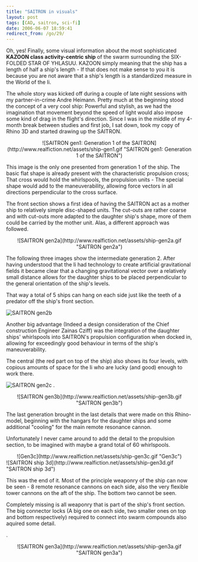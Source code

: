 ```yaml
---
title: "SAITRON in visuals"
layout: post
tags: [CAD, saitron, sci-fi]
date: 2006-06-07 18:59:41
redirect_from: /go/29/
---
```


Oh, yes! Finally, some visual information about the most sophisticated **KAZOON class activity-centric ship** of the swarm surrounding the SIX-FOLDED STAR OF YHLASUU. KAZOON simply meaning that the ship has a length of half a ship's length - If that does not make sense to you it is because you are not aware that a ship's length is a standardized measure in the World of the Ii.

<p>The whole story was kicked off during a couple of late night sessions with my partner-in-crime Andre Heimann. Pretty much at the beginning stood the concept of a very cool ship: Powerful and stylish, as we had the imagination that movement beyond the speed of light would also impose some kind of drag in the flight's direction. Since I was in the middle of my 4-month break between studies and first job, I sat down, took my copy of Rhino 3D and started drawing up the SAITRON.

<div style="text-align:center;">
![SAITRON gen1: Generation 1 of the SAITRON](http://www.realfiction.net/assets/ship-gen1.gif "SAITRON gen1: Generation 1 of the SAITRON")</div>

This image is the only one presented from generation 1 of the ship. The basic flat shape is already present with the characteristic propulsion cross; That cross would hold the whirlspools, the propulsion units - The special shape would add to the maneuverability, allowing force vectors in all directions perpendicular to the cross surface.

The front section shows a first idea of having the SAITRON act as a mother ship to relatively simple disc-shaped units. The cut-outs are rather coarse and with cut-outs more adapted to the daughter ship's shape, more of them could be carried by the mother unit. Alas, a different approach was followed.

<div style="text-align:center;">
![SAITRON gen2a](http://www.realfiction.net/assets/ship-gen2a.gif "SAITRON gen2a")</div>

The following three images show the intermediate generation 2. After having understood that the Ii had technology to create artificial gravitational fields it became clear that a changing gravitational vector over a relatively small distance allows	for the daughter ships to be placed perpendicular to the general orientation of the ship's levels. 

That way a total of 5 ships can hang on each side just like the teeth of a predator off the ship's front section.

![SAITRON gen2b](http://www.realfiction.net/assets/ship-gen2b.gif "SAITRON gen2b")

Another big advantage (Indeed a design consideration of the Chief construction Engineer Zainas Cziff) was the integration of the daughter ships'	whirlspools into SAITRON's propulsion configuration when docked in, allowing for exceedingly good behaviour in terms of the ship's maneuverability.

The central  (the red part on top of the ship) also shows its four levels, with copious amounts of space for the Ii who are lucky (and good) enough to work there.

![SAITRON gen2c](http://www.realfiction.net/assets/ship-gen2c.gif "SAITRON gen2c")
<span class="clearfix">.</span>
<div style="text-align:center;">
![SAITRON gen3b](http://www.realfiction.net/assets/ship-gen3b.gif "SAITRON gen3b")
</div>

The last generation brought in the last details that were made on this Rhino-model, beginning with the hangars for the daughter ships and some additional &quot;cooling&quot; for the main remote resonance cannon.

Unfortunately I never came around to add the detail to the propulsion section, to be imagined with maybe a grand total of 60 whirlspools.

<div style="text-align:center;">
![Gen3c](http://www.realfiction.net/assets/ship-gen3c.gif "Gen3c")
</div>
![SAITRON ship 3d](http://www.realfiction.net/assets/ship-gen3d.gif "SAITRON ship 3d")

This was the end of it. Most of the principle weaponry of the ship can now be seen - 8 remote resonance cannons on each side, also the very flexible tower cannons on the aft of the ship. The bottom two cannot be seen. 

Completely missing is all weaponry that is part of the ship's front section. The big connector locks (A big one on each side, two smaller ones on top and bottom respectively) required to connect into swarm compounds also aquired some detail.

<span class="clearfix">.</span>
<div style="text-align:center;">
![SAITRON gen3a](http://www.realfiction.net/assets/ship-gen3a.gif "SAITRON gen3a")</div>